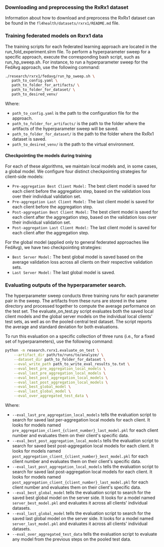 ### Downloading and preprocessing the RxRx1 dataset

Information about how to download and preprocess the RxRx1 dataset can be found in the `fl4health/datasets/rxrx1/README.md` file. 

### Training federated models on Rxrx1 data

The training scripts for each federated learning approach are located in the run_fold_experiment.slrm file. To perform a hyperparameter sweep for a specific approach, execute the corresponding bash script, such as run_hp_sweep.sh. For instance, to run a hyperparameter sweep for the FedAvg approach, use the following command:

```bash
./research/rxrx1/fedavg/run_hp_sweep.sh \
   path_to_config.yaml \
   path_to_folder_for_artifacts/ \
   path_to_folder_for_dataset/ \
   path_to_desired_venv/
```

Where:
- `path_to_config.yaml` is the path to the configuration file for the approach.
- `path_to_folder_for_artifacts/` is the path to the folder where the artifacts of the hyperparameter sweep will be saved.
- `path_to_folder_for_dataset/` is the path to the folder where the RxRx1 dataset is saved.
- `path_to_desired_venv/` is the path to the virtual environment.

#### Checkpointing the models during training

For each of these algorithms, we maintain local models and, in some cases, a global model. We configure four distinct checkpointing strategies for client-side models:
- `Pre-aggregation Best Client Model:` The best client model is saved for each client before the aggregation step, based on the validation loss over their individual validation set.
- `Pre-aggregation Last Client Model:` The last client model is saved for each client before the aggregation step.
- `Post-aggregation Best Client Model:` The best client model is saved for each client after the aggregation step, based on the validation loss over their individual validation set.
- `Post-aggregation Last Client Model:` The last client model is saved for each client after the aggregation step.

For the global model (applied only to general federated approaches like FedAvg), we have two checkpointing strategies:
- `Best Server Model:` The best global model is saved based on the average validation loss across all clients on their respective validation sets.
- `Last Server Model:` The last global model is saved.

### Evaluating outputs of the hyperparameter search.

The hyperparameter sweep conducts three training runs for each parameter pair in the sweep. The artifacts from these runs are stored in the same directory and processed together to compute the average performance on the test set. The evaluate_on_test.py script evaluates both the saved local client models and the global server models on the individual local clients' test sets, as well as on the pooled central test dataset. The script reports the average and standard deviation for both evaluations.

To run this evaluation on a specific collection of three runs (i.e., for a fixed set of hyperparameters), use the following command:

``` bash
python -m research.rxrx1.evaluate_on_test \
    --artifact_dir path/to/runs/to/analyze/ \
    --dataset_dir path_to_folder_for_dataset \
    --eval_write_path path_to_write_eval_results_to.txt \
    --eval_best_pre_aggregation_local_models \
    --eval_last_pre_aggregation_local_models \
    --eval_best_post_aggregation_local_models \
    --eval_last_post_aggregation_local_models \
    --eval_best_global_model \
    --eval_last_global_model \
    --eval_over_aggregated_test_data \
```


Where:
- `--eval_last_pre_aggregation_local_models` tells the evaluation script to search for saved last per-aggregation local models for each client. It looks for models named `pre_aggregation_client_{client_number}_last_model.pkl` for each client number and evaluates them on their client's specific data.
- `--eval_best_post_aggregation_local_models` tells the evaluation script to search for saved best post-aggregation local models for each client. It looks for models named `post_aggregation_client_{client_number}_best_model.pkl` for each client number and evaluates them on their client's specific data.
- `--eval_last_post_aggregation_local_models` tells the evaluation script to search for saved last post-aggregation local models for each client. It looks for models named `post_aggregation_client_{client_number}_last_model.pkl` for each client number and evaluates them on their client's specific data.
- `--eval_best_global_model` tells the evaluation script to search for the saved best global model on the server side. It looks for a model named `server_best_model.pkl` and evaluates it across all clients' individual datasets.
- `--eval_last_global_model` tells the evaluation script to search for the saved last global model on the server side. It looks for a model named `server_last_model.pkl` and evaluates it across all clients' individual datasets.
- `--eval_over_aggregated_test_data` tells the evaluation script to evaluate any model from the previous steps on the pooled test data.
